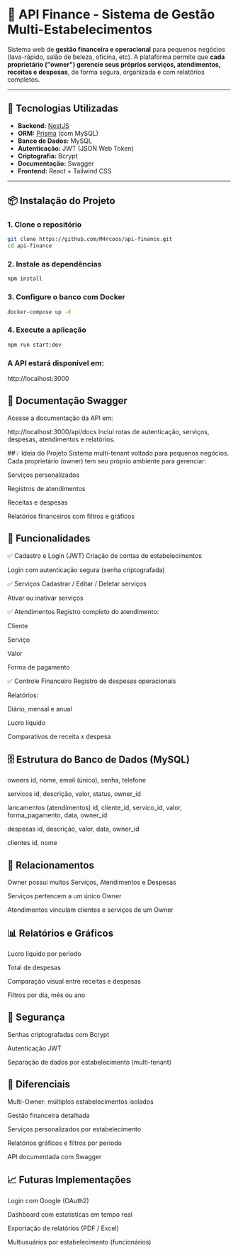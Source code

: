 # 🧾 API Finance - Sistema de Gestão Multi-Estabelecimentos

Sistema web de **gestão financeira e operacional** para pequenos negócios (lava-rápido, salão de beleza, oficina, etc). A plataforma permite que **cada proprietário ("owner") gerencie seus próprios serviços, atendimentos, receitas e despesas**, de forma segura, organizada e com relatórios completos.

---

## 🚀 Tecnologias Utilizadas

- **Backend:** [NestJS](https://nestjs.com/)
- **ORM:** [Prisma](https://www.prisma.io/) (com MySQL)
- **Banco de Dados:** MySQL
- **Autenticação:** JWT (JSON Web Token)
- **Criptografia:** Bcrypt
- **Documentação:** Swagger
- **Frontend:** React + Tailwind CSS

---

## 📦 Instalação do Projeto

### 1. Clone o repositório

```bash
git clone https://github.com/M4rcoos/api-finance.git
cd api-finance
```
### 2. Instale as dependências
```bash
npm install
```
### 3. Configure o banco com Docker
```bash
docker-compose up -d
```

### 4. Execute a aplicação
```bash
npm run start:dev
```

### A API estará disponível em:
http://localhost:3000

## 📘 Documentação Swagger
Acesse a documentação da API em:

http://localhost:3000/api/docs
Inclui rotas de autenticação, serviços, despesas, atendimentos e relatórios.

##💡 Ideia do Projeto
Sistema multi-tenant voltado para pequenos negócios. Cada proprietário (owner) tem seu próprio ambiente para gerenciar:

Serviços personalizados

Registros de atendimentos

Receitas e despesas

Relatórios financeiros com filtros e gráficos

## 🧩 Funcionalidades
✅ Cadastro e Login (JWT)
Criação de contas de estabelecimentos

Login com autenticação segura (senha criptografada)

✅ Serviços
Cadastrar / Editar / Deletar serviços

Ativar ou inativar serviços

✅ Atendimentos
Registro completo do atendimento:

Cliente

Serviço

Valor

Forma de pagamento

✅ Controle Financeiro
Registro de despesas operacionais

Relatórios:

Diário, mensal e anual

Lucro líquido

Comparativos de receita x despesa

## 🗄️ Estrutura do Banco de Dados (MySQL)
owners
id, nome, email (único), senha, telefone

servicos
id, descrição, valor, status, owner_id

lancamentos (atendimentos)
id, cliente_id, servico_id, valor, forma_pagamento, data, owner_id

despesas
id, descrição, valor, data, owner_id

clientes
id, nome

## 🔗 Relacionamentos
Owner possui muitos Serviços, Atendimentos e Despesas

Serviços pertencem a um único Owner

Atendimentos vinculam clientes e serviços de um Owner

## 📊 Relatórios e Gráficos
Lucro líquido por período

Total de despesas

Comparação visual entre receitas e despesas

Filtros por dia, mês ou ano

## 🔐 Segurança
Senhas criptografadas com Bcrypt

Autenticação JWT

Separação de dados por estabelecimento (multi-tenant)

## 🌟 Diferenciais
Multi-Owner: múltiplos estabelecimentos isolados

Gestão financeira detalhada

Serviços personalizados por estabelecimento

Relatórios gráficos e filtros por período

API documentada com Swagger

## 📈 Futuras Implementações
Login com Google (OAuth2)

Dashboard com estatísticas em tempo real

Exportação de relatórios (PDF / Excel)

Multiusuários por estabelecimento (funcionários)

